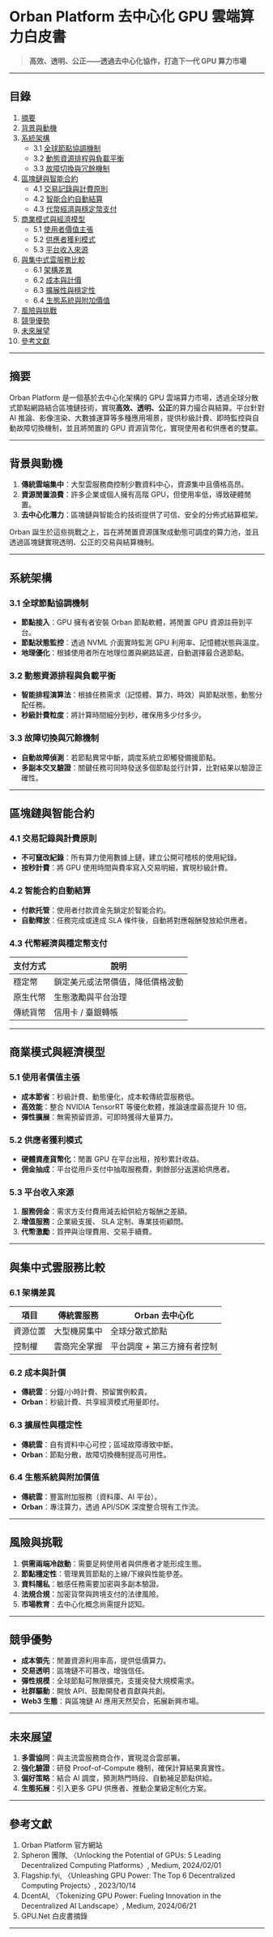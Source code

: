 # Orban Platform 去中心化 GPU 雲端算力白皮書

> **高效、透明、公正——透過去中心化協作，打造下一代 GPU 算力市場**

---

## 目錄
1. [摘要](#摘要)
2. [背景與動機](#背景與動機)
3. [系統架構](#系統架構)
   - 3.1 [全球節點協調機制](#全球節點協調機制)
   - 3.2 [動態資源排程與負載平衡](#動態資源排程與負載平衡)
   - 3.3 [故障切換與冗餘機制](#故障切換與冗餘機制)
4. [區塊鏈與智能合約](#區塊鏈與智能合約)
   - 4.1 [交易記錄與計費原則](#交易記錄與計費原則)
   - 4.2 [智能合約自動結算](#智能合約自動結算)
   - 4.3 [代幣經濟與穩定幣支付](#代幣經濟與穩定幣支付)
5. [商業模式與經濟模型](#商業模式與經濟模型)
   - 5.1 [使用者價值主張](#使用者價值主張)
   - 5.2 [供應者獲利模式](#供應者獲利模式)
   - 5.3 [平台收入來源](#平台收入來源)
6. [與集中式雲服務比較](#與集中式雲服務比較)
   - 6.1 [架構差異](#架構差異)
   - 6.2 [成本與計價](#成本與計價)
   - 6.3 [擴展性與穩定性](#擴展性與穩定性)
   - 6.4 [生態系統與附加價值](#生態系統與附加價值)
7. [風險與挑戰](#風險與挑戰)
8. [競爭優勢](#競爭優勢)
9. [未來展望](#未來展望)
10. [參考文獻](#參考文獻)

---

## 摘要

Orban Platform 是一個基於去中心化架構的 GPU 雲端算力市場，透過全球分散式節點網路結合區塊鏈技術，實現**高效、透明、公正**的算力撮合與結算。平台針對 AI 推論、影像渲染、大數據運算等多種應用場景，提供秒級計費、即時監控與自動故障切換機制，並且將閒置的 GPU 資源貨幣化，實現使用者和供應者的雙贏。

---

## 背景與動機

1. **傳統雲端集中**：大型雲服務商控制少數資料中心，資源集中且價格高昂。
2. **資源閒置浪費**：許多企業或個人擁有高階 GPU，但使用率低，導致硬體閒置。
3. **去中心化潛力**：區塊鏈與智能合約技術提供了可信、安全的分佈式結算框架。

Orban 誕生於這些挑戰之上，旨在將閒置資源匯聚成動態可調度的算力池，並且透過區塊鏈實現透明、公正的交易與結算機制。

---

## 系統架構

### 3.1 全球節點協調機制

- **節點接入**：GPU 擁有者安裝 Orban 節點軟體，將閒置 GPU 資源註冊到平台。
- **節點狀態監控**：透過 NVML 介面實時監測 GPU 利用率、記憶體狀態與溫度。
- **地理優化**：根據使用者所在地理位置與網路延遲，自動選擇最合適節點。

### 3.2 動態資源排程與負載平衡

- **智能排程演算法**：根據任務需求（記憶體、算力、時效）與節點狀態，動態分配任務。
- **秒級計費粒度**：將計算時間細分到秒，確保用多少付多少。

### 3.3 故障切換與冗餘機制

- **自動故障偵測**：若節點異常中斷，調度系統立即觸發備援節點。
- **多副本交叉驗證**：關鍵任務可同時發送多個節點並行計算，比對結果以驗證正確性。

---

## 區塊鏈與智能合約

### 4.1 交易記錄與計費原則

- **不可竄改紀錄**：所有算力使用數據上鏈，建立公開可稽核的使用紀錄。
- **按秒計費**：將 GPU 使用時間與費率寫入交易明細，實現秒級計費。

### 4.2 智能合約自動結算

- **付款托管**：使用者付款資金先鎖定於智能合約。
- **自動釋放**：任務完成或達成 SLA 條件後，自動將對應報酬發放給供應者。

### 4.3 代幣經濟與穩定幣支付

| 支付方式   | 說明                           |
| ---------- | ------------------------------ |
| 穩定幣     | 鎖定美元或法幣價值，降低價格波動 |
| 原生代幣   | 生態激勵與平台治理              |
| 傳統貨幣   | 信用卡 / 臺銀轉帳             |

---

## 商業模式與經濟模型

### 5.1 使用者價值主張

- **成本節省**：秒級計費、動態優化，成本較傳統雲服務低。
- **高效能**：整合 NVIDIA TensorRT 等優化軟體，推論速度最⾼提升 10 倍。
- **彈性擴展**：無需預留資源，可即時獲得大量算力。

### 5.2 供應者獲利模式

- **硬體資產貨幣化**：閒置 GPU 在平台出租，按秒累計收益。
- **佣金抽成**：平台從用戶支付中抽取服務費，剩餘部分返還給供應者。

### 5.3 平台收入來源

1. **服務佣金**：需求方支付費用減去給供給方報酬之差額。
2. **增值服務**：企業級支援、 SLA 定制、專業技術顧問。
3. **代幣激勵**：質押與治理費用、交易手續費。

---

## 與集中式雲服務比較

### 6.1 架構差異

| 項目     | 傳統雲服務     | Orban 去中心化             |
| -------- | -------------- | --------------------------- |
| 資源位置 | 大型機房集中   | 全球分散式節點             |
| 控制權   | 雲商完全掌握   | 平台調度 + 第三方擁有者控制 |

### 6.2 成本與計價

- **傳統雲**：分鐘/小時計費、預留實例較貴。  
- **Orban**：秒級計費、共享經濟模式用量即付。

### 6.3 擴展性與穩定性

- **傳統雲**：自有資料中心可控；區域故障導致中斷。  
- **Orban**：節點分散，故障切換機制提高可用性。

### 6.4 生態系統與附加價值

- **傳統雲**：豐富附加服務（資料庫、AI 平台）。  
- **Orban**：專注算力，透過 API/SDK 深度整合現有工作流。

---

## 風險與挑戰

1. **供需兩端冷啟動**：需要足夠使用者與供應者才能形成生態。
2. **節點穩定性**：管理異質節點的上線/下線與性能參差。
3. **資料隱私**：敏感任務需要加密與多副本驗證。
4. **法規合規**：加密貨幣與跨境支付的法律風險。
5. **市場教育**：去中心化概念尚需提升認知。

---

## 競爭優勢

- **成本領先**：閒置資源利用率高，提供低價算力。  
- **交易透明**：區塊鏈不可篡改，增強信任。  
- **彈性規模**：全球節點可無限擴充，支援突發大規模需求。
- **社群驅動**：開放 API、鼓勵開發者貢獻與共創。
- **Web3 生態**：與區塊鏈 AI 應用天然契合，拓展新興市場。

---

## 未來展望

1. **多雲協同**：與主流雲服務商合作，實現混合雲部署。  
2. **強化驗證**：研發 Proof-of-Compute 機制，確保計算結果真實性。  
3. **偏好策略**：結合 AI 調度，預測熱門時段、自動補足節點供給。  
4. **生態拓展**：引入更多 GPU 供應者、推動企業級定制化方案。

---

## 參考文獻

1. Orban Platform 官方網站
2. Spheron 團隊, 〈Unlocking the Potential of GPUs: 5 Leading Decentralized Computing Platforms〉, Medium, 2024/02/01
3. Flagship.fyi, 〈Unleashing GPU Power: The Top 6 Decentralized Computing Projects〉, 2023/10/14
4. DcentAI, 〈Tokenizing GPU Power: Fueling Innovation in the Decentralized AI Landscape〉, Medium, 2024/06/21
5. GPU.Net 白皮書摘錄

---

